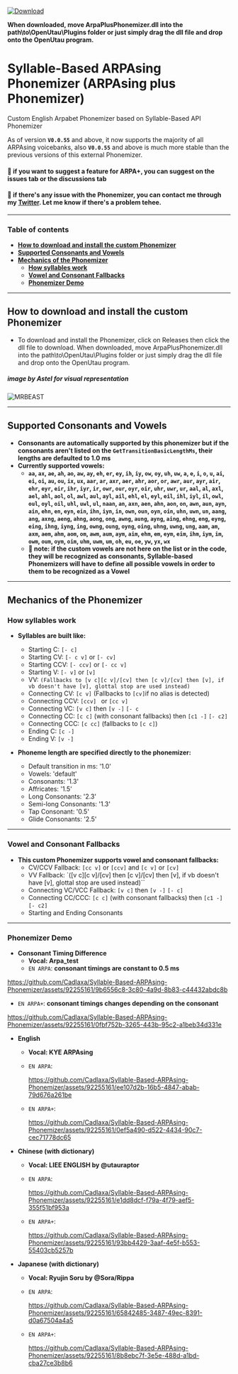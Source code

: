 [![Download](https://custom-icon-badges.demolab.com/badge/-Download-blue?style=for-the-badge&logo=download&logoColor=white "Download")](https://github.com/Cadlaxa/Syllable-Based-ARPAsing-Phonemizer/releases/latest/download/ArpaPlusPhonemizer.dll)

**When downloaded, move ArpaPlusPhonemizer.dll into the path\to\OpenUtau\Plugins folder or just simply drag the dll file and drop onto the OpenUtau program.**

# Syllable-Based ARPAsing Phonemizer (ARPAsing plus Phonemizer)
Custom English Arpabet Phonemizer based on Syllable-Based API Phonemizer
 
As of version **`V0.0.55`** and above, it now supports the majority of all ARPAsing voicebanks, also **`V0.0.55`** and above is much more stable than the previous versions of this external Phonemizer.

#### 📍 if you want to suggest a feature for ARPA+, you can suggest on the issues tab or the discussions tab
#### 📍 if there's any issue with the Phonemizer, you can contact me through my [Twitter](https://twitter.com/cadlaxa). Let me know if there's a problem tehee.
 - - - -
### Table of contents
- **[How to download and install the custom Phonemizer](https://github.com/Cadlaxa/Syllable-Based-ARPAsing-Phonemizer/blob/main/README.md#how-to-download-and-install-the-custom-phonemizer)**
- **[Supported Consonants and Vowels](https://github.com/Cadlaxa/Syllable-Based-ARPAsing-Phonemizer/blob/main/README.md#supported-consonants-and-vowels)**
- **[Mechanics of the Phonemizer](https://github.com/Cadlaxa/Syllable-Based-ARPAsing-Phonemizer/blob/main/README.md#mechanics-of-the-phonemizer)**
    - **[How syllables work](https://github.com/Cadlaxa/Syllable-Based-ARPAsing-Phonemizer/blob/main/README.md#how-syllables-work)**
    - **[Vowel and Consonant Fallbacks](https://github.com/Cadlaxa/Syllable-Based-ARPAsing-Phonemizer/blob/main/README.md#vowel-and-consonant-fallbacks)**
    - **[Phonemizer Demo](https://github.com/Cadlaxa/Syllable-Based-ARPAsing-Phonemizer/blob/main/README.md#phonemizer-demo)**
 - - - -
## How to download and install the custom Phonemizer

- To download and install the Phonemizer, click on Releases then click the dll file to download. When downloaded, move ArpaPlusPhonemizer.dll into the path\to\OpenUtau\Plugins folder or just simply drag the dll file and drop onto the OpenUtau program.
##### image by Astel for visual representation
![MRBEAST](https://github.com/Cadlaxa/Syllable-Based-ARPAsing-Phonemizer/assets/92255161/cdc8fe64-6caa-4140-a60e-56bd263bfe6d)
 - - - -
 ## Supported Consonants and Vowels
 - **Consonants are automatically supported by this phonemizer but if the consonants aren't listed on the `GetTransitionBasicLengthMs`, their lengths are defaulted to 1.0 ms**
 - **Currently supported vowels:**
   - **`aa`, `ax`, `ae`, `ah`, `ao`, `aw`, `ay`, `eh`, `er`, `ey`, `ih`, `iy`, `ow`, `oy`, `uh`, `uw`, `a`, `e`, `i`, `o`, `u`, `ai`, `ei`, `oi`, `au`, `ou`, `ix`, `ux`,
`aar`, `ar`, `axr`, `aer`, `ahr`, `aor`, `or`, `awr`, `aur`, `ayr`, `air`, `ehr`, `eyr`, `eir`, `ihr`, `iyr`, `ir`, `owr`, `our`, `oyr`, `oir`, `uhr`, `uwr`, `ur`,
`aal`, `al`, `axl`, `ael`, `ahl`, `aol`, `ol`, `awl`, `aul`, `ayl`, `ail`, `ehl`, `el`, `eyl`, `eil`, `ihl`, `iyl`, `il`, `owl`, `oul`, `oyl`, `oil`, `uhl`, `uwl`, `ul`,
`naan`, `an`, `axn`, `aen`, `ahn`, `aon`, `on`, `awn`, `aun`, `ayn`, `ain`, `ehn`, `en`, `eyn`, `ein`, `ihn`, `iyn`, `in`, `own`, `oun`, `oyn`, `oin`, `uhn`, `uwn`, `un`,
`aang`, `ang`, `axng`, `aeng`, `ahng`, `aong`, `ong`, `awng`, `aung`, `ayng`, `aing`, `ehng`, `eng`, `eyng`, `eing`, `ihng`, `iyng`, `ing`, `owng`, `oung`, `oyng`, `oing`, `uhng`, `uwng`, `ung`, `aam`, `am`, `axm`, `aem`, `ahm`, `aom`, `om`, `awm`, `aum`, `aym`, `aim`, `ehm`, `em`, `eym`, `eim`, `ihm`, `iym`, `im`, `owm`, `oum`, `oym`, `oim`, `uhm`, `uwm`, `um`, `oh`, `eu`, `oe`, `yw`, `yx`, `wx`**
    - **📍 note: if the custom vowels are not here on the list or in the code, they will be recognized as consonants, Syllable-based Phonemizers will have to define all possible vowels in order to them to be recognized as a Vowel**
 - - - -
 ## Mechanics of the Phonemizer

### How syllables work
- **Syllables are built like:**

  - Starting C: `[- c]`
  - Starting CV: `[- c v]` or `[- cv]`
  - Starting CCV: `[- ccv]` or `[- cc v]`
  - Starting V: `[- v]` or `[v]`
  - VV: `(Fallbacks to [v c][c v]/[cv] then [c v]/[cv] then [v], if vb doesn't have [v], glottal stop are used instead)`
  - Connecting CV: `[c v]` (Fallbacks to `[cv]`if no alias is detected)
  - Connecting CCV: `[ccv] ` or `[cc v]`
  - Connecting VC: `[v c]` then `[v -]` `[- c`
  - Connecting CC: `[c c]` (with consonant fallbacks) then `[c1 -]` `[- c2]`
  - Connecting CCC: `[c cc]` (fallbacks to `[c c]`)
  - Ending C: `[c -]`
  - Ending V: `[v -]`

- **Phoneme length are specified directly to the phonemizer:**
  - Default transition in ms: '1.0'
  - Vowels: 'default'
  - Consonants: '1.3'
  - Affricates: '1.5'
  - Long Consonants: '2.3'
  - Semi-long Consonants: '1.3'
  - Tap Consonant: '0.5'
  - Glide Consonants: '2.5'
 - - - -
### Vowel and Consonant Fallbacks
- **This custom Phonemizer supports vowel and consonant fallbacks:**
  - CV/CCV Fallback: `[cc v]` or `[ccv]` and `[c v]` or `[cv]`
  - VV Fallback: `([v c][c v]/[cv] then [c v]/[cv] then [v], if vb doesn't have [v], glottal stop are used instead)``
  - Connecting VC/VCC Fallback: `[v c]` then `[v -]` `[- c]`
  - Connecting CC/CCC: `[c c]` (with consonant fallbacks) then `[c1 -]` `[- c2]`
  - Starting and Ending Consonants
 - - - -
### Phonemizer Demo
- **Consonant Timing Difference**
  - **Vocal: Arpa_test**
  - `EN ARPA`: **consonant timings are constant to 0.5 ms**
    
https://github.com/Cadlaxa/Syllable-Based-ARPAsing-Phonemizer/assets/92255161/9b6556c8-3c80-4a9d-8b83-c44432abdc8b
  - `EN ARPA+`: **consonant timings changes depending on the consonant**
    
https://github.com/Cadlaxa/Syllable-Based-ARPAsing-Phonemizer/assets/92255161/0fbf752b-3265-443b-95c2-a1beb34d331e
- **English**
  - **Vocal: KYE ARPAsing**
  - `EN ARPA`:
    
     https://github.com/Cadlaxa/Syllable-Based-ARPAsing-Phonemizer/assets/92255161/ee107d2b-16b5-4847-abab-79d676a261be
  - `EN ARPA+`:
    
    https://github.com/Cadlaxa/Syllable-Based-ARPAsing-Phonemizer/assets/92255161/0ef5a490-d522-4434-90c7-cec71778dc65
- **Chinese (with dictionary)**
  - **Vocal: LIEE ENGLISH by @utauraptor**
  - `EN ARPA`:
    
    https://github.com/Cadlaxa/Syllable-Based-ARPAsing-Phonemizer/assets/92255161/e1dd8dcf-f79a-4f79-aef5-355f51bf953a
  - `EN ARPA+`:
    
    https://github.com/Cadlaxa/Syllable-Based-ARPAsing-Phonemizer/assets/92255161/93bb4429-3aaf-4e5f-b553-55403cb5257b
- **Japanese (with dictionary)**
  - **Vocal: Ryujin Soru by @Sora/Rippa**
  - `EN ARPA`:
    
    https://github.com/Cadlaxa/Syllable-Based-ARPAsing-Phonemizer/assets/92255161/65842485-3487-49ec-8391-d0a67504a4a5
  - `EN ARPA+`:
    
    https://github.com/Cadlaxa/Syllable-Based-ARPAsing-Phonemizer/assets/92255161/8b8ebc7f-3e5e-488d-a1bd-cba27ce3b8b6

